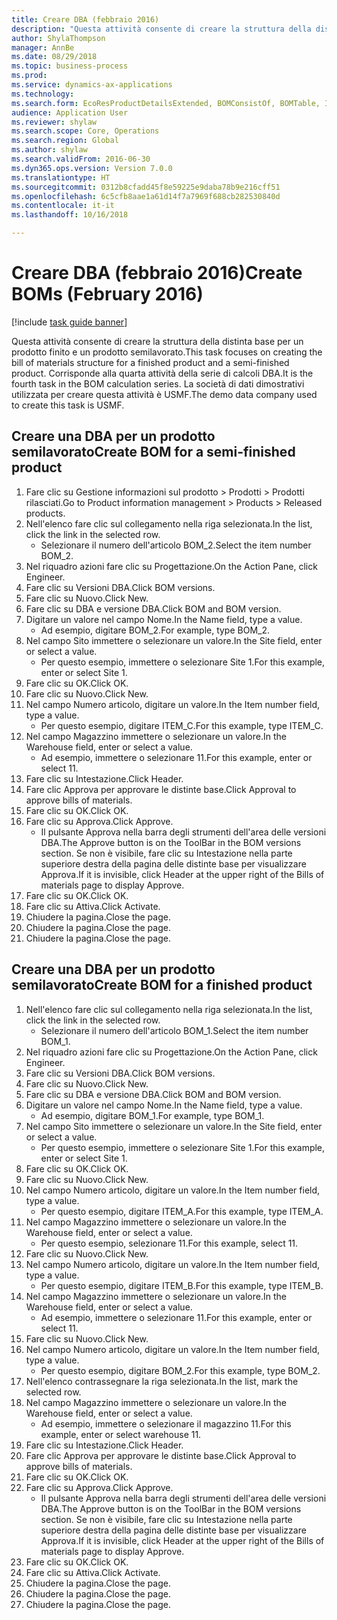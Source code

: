 ```yaml
--- 
title: Creare DBA (febbraio 2016)
description: "Questa attività consente di creare la struttura della distinta base per un prodotto finito e un prodotto semilavorato."
author: ShylaThompson
manager: AnnBe
ms.date: 08/29/2018
ms.topic: business-process
ms.prod: 
ms.service: dynamics-ax-applications
ms.technology: 
ms.search.form: EcoResProductDetailsExtended, BOMConsistOf, BOMTable, InventLocationIdLookup
audience: Application User
ms.reviewer: shylaw
ms.search.scope: Core, Operations
ms.search.region: Global
ms.author: shylaw
ms.search.validFrom: 2016-06-30
ms.dyn365.ops.version: Version 7.0.0
ms.translationtype: HT
ms.sourcegitcommit: 0312b8cfadd45f8e59225e9daba78b9e216cff51
ms.openlocfilehash: 6c5cfb8aae1a61d14f7a7969f688cb282530840d
ms.contentlocale: it-it
ms.lasthandoff: 10/16/2018

---
```

# <a name="create-boms-february-2016"></a><span data-ttu-id="b7e61-103">Creare DBA (febbraio 2016)</span><span class="sxs-lookup"><span data-stu-id="b7e61-103">Create BOMs (February 2016)</span></span>

[!include [task guide banner](../../includes/task-guide-banner.md)]

<span data-ttu-id="b7e61-104">Questa attività consente di creare la struttura della distinta base per un prodotto finito e un prodotto semilavorato.</span><span class="sxs-lookup"><span data-stu-id="b7e61-104">This task focuses on creating the bill of materials structure for a finished product and a semi-finished product.</span></span> <span data-ttu-id="b7e61-105">Corrisponde alla quarta attività della serie di calcoli DBA.</span><span class="sxs-lookup"><span data-stu-id="b7e61-105">It is the fourth task in the BOM calculation series.</span></span> <span data-ttu-id="b7e61-106">La società di dati dimostrativi utilizzata per creare questa attività è USMF.</span><span class="sxs-lookup"><span data-stu-id="b7e61-106">The demo data company used to create this task is USMF.</span></span>


## <a name="create-bom-for-a-semi-finished-product"></a><span data-ttu-id="b7e61-107">Creare una DBA per un prodotto semilavorato</span><span class="sxs-lookup"><span data-stu-id="b7e61-107">Create BOM for a semi-finished product</span></span>
1. <span data-ttu-id="b7e61-108">Fare clic su Gestione informazioni sul prodotto > Prodotti > Prodotti rilasciati.</span><span class="sxs-lookup"><span data-stu-id="b7e61-108">Go to Product information management > Products > Released products.</span></span>
2. <span data-ttu-id="b7e61-109">Nell'elenco fare clic sul collegamento nella riga selezionata.</span><span class="sxs-lookup"><span data-stu-id="b7e61-109">In the list, click the link in the selected row.</span></span>
    * <span data-ttu-id="b7e61-110">Selezionare il numero dell'articolo BOM_2.</span><span class="sxs-lookup"><span data-stu-id="b7e61-110">Select the item number BOM_2.</span></span>  
3. <span data-ttu-id="b7e61-111">Nel riquadro azioni fare clic su Progettazione.</span><span class="sxs-lookup"><span data-stu-id="b7e61-111">On the Action Pane, click Engineer.</span></span>
4. <span data-ttu-id="b7e61-112">Fare clic su Versioni DBA.</span><span class="sxs-lookup"><span data-stu-id="b7e61-112">Click BOM versions.</span></span>
5. <span data-ttu-id="b7e61-113">Fare clic su Nuovo.</span><span class="sxs-lookup"><span data-stu-id="b7e61-113">Click New.</span></span>
6. <span data-ttu-id="b7e61-114">Fare clic su DBA e versione DBA.</span><span class="sxs-lookup"><span data-stu-id="b7e61-114">Click BOM and BOM version.</span></span>
7. <span data-ttu-id="b7e61-115">Digitare un valore nel campo Nome.</span><span class="sxs-lookup"><span data-stu-id="b7e61-115">In the Name field, type a value.</span></span>
    * <span data-ttu-id="b7e61-116">Ad esempio, digitare BOM_2.</span><span class="sxs-lookup"><span data-stu-id="b7e61-116">For example, type BOM_2.</span></span>  
8. <span data-ttu-id="b7e61-117">Nel campo Sito immettere o selezionare un valore.</span><span class="sxs-lookup"><span data-stu-id="b7e61-117">In the Site field, enter or select a value.</span></span>
    * <span data-ttu-id="b7e61-118">Per questo esempio, immettere o selezionare Site 1.</span><span class="sxs-lookup"><span data-stu-id="b7e61-118">For this example, enter or select Site 1.</span></span>  
9. <span data-ttu-id="b7e61-119">Fare clic su OK.</span><span class="sxs-lookup"><span data-stu-id="b7e61-119">Click OK.</span></span>
10. <span data-ttu-id="b7e61-120">Fare clic su Nuovo.</span><span class="sxs-lookup"><span data-stu-id="b7e61-120">Click New.</span></span>
11. <span data-ttu-id="b7e61-121">Nel campo Numero articolo, digitare un valore.</span><span class="sxs-lookup"><span data-stu-id="b7e61-121">In the Item number field, type a value.</span></span>
    * <span data-ttu-id="b7e61-122">Per questo esempio, digitare ITEM_C.</span><span class="sxs-lookup"><span data-stu-id="b7e61-122">For this example, type ITEM_C.</span></span>  
12. <span data-ttu-id="b7e61-123">Nel campo Magazzino immettere o selezionare un valore.</span><span class="sxs-lookup"><span data-stu-id="b7e61-123">In the Warehouse field, enter or select a value.</span></span>
    * <span data-ttu-id="b7e61-124">Ad esempio, immettere o selezionare 11.</span><span class="sxs-lookup"><span data-stu-id="b7e61-124">For this example, enter or select 11.</span></span>  
13. <span data-ttu-id="b7e61-125">Fare clic su Intestazione.</span><span class="sxs-lookup"><span data-stu-id="b7e61-125">Click Header.</span></span>
14. <span data-ttu-id="b7e61-126">Fare clic Approva per approvare le distinte base.</span><span class="sxs-lookup"><span data-stu-id="b7e61-126">Click Approval to approve bills of materials.</span></span>
15. <span data-ttu-id="b7e61-127">Fare clic su OK.</span><span class="sxs-lookup"><span data-stu-id="b7e61-127">Click OK.</span></span>
16. <span data-ttu-id="b7e61-128">Fare clic su Approva.</span><span class="sxs-lookup"><span data-stu-id="b7e61-128">Click Approve.</span></span>
    * <span data-ttu-id="b7e61-129">Il pulsante Approva nella barra degli strumenti dell'area delle versioni DBA.</span><span class="sxs-lookup"><span data-stu-id="b7e61-129">The Approve button is on the ToolBar in the  BOM versions section.</span></span> <span data-ttu-id="b7e61-130">Se non è visibile, fare clic su Intestazione nella parte superiore destra della pagina delle distinte base per visualizzare Approva.</span><span class="sxs-lookup"><span data-stu-id="b7e61-130">If it is invisible, click Header at the upper right of the Bills of materials page to display Approve.</span></span>  
17. <span data-ttu-id="b7e61-131">Fare clic su OK.</span><span class="sxs-lookup"><span data-stu-id="b7e61-131">Click OK.</span></span>
18. <span data-ttu-id="b7e61-132">Fare clic su Attiva.</span><span class="sxs-lookup"><span data-stu-id="b7e61-132">Click Activate.</span></span>
19. <span data-ttu-id="b7e61-133">Chiudere la pagina.</span><span class="sxs-lookup"><span data-stu-id="b7e61-133">Close the page.</span></span>
20. <span data-ttu-id="b7e61-134">Chiudere la pagina.</span><span class="sxs-lookup"><span data-stu-id="b7e61-134">Close the page.</span></span>
21. <span data-ttu-id="b7e61-135">Chiudere la pagina.</span><span class="sxs-lookup"><span data-stu-id="b7e61-135">Close the page.</span></span>

## <a name="create-bom-for-a-finished-product"></a><span data-ttu-id="b7e61-136">Creare una DBA per un prodotto semilavorato</span><span class="sxs-lookup"><span data-stu-id="b7e61-136">Create BOM for a finished product</span></span>
1. <span data-ttu-id="b7e61-137">Nell'elenco fare clic sul collegamento nella riga selezionata.</span><span class="sxs-lookup"><span data-stu-id="b7e61-137">In the list, click the link in the selected row.</span></span>
    * <span data-ttu-id="b7e61-138">Selezionare il numero dell'articolo BOM_1.</span><span class="sxs-lookup"><span data-stu-id="b7e61-138">Select the item number BOM_1.</span></span>  
2. <span data-ttu-id="b7e61-139">Nel riquadro azioni fare clic su Progettazione.</span><span class="sxs-lookup"><span data-stu-id="b7e61-139">On the Action Pane, click Engineer.</span></span>
3. <span data-ttu-id="b7e61-140">Fare clic su Versioni DBA.</span><span class="sxs-lookup"><span data-stu-id="b7e61-140">Click BOM versions.</span></span>
4. <span data-ttu-id="b7e61-141">Fare clic su Nuovo.</span><span class="sxs-lookup"><span data-stu-id="b7e61-141">Click New.</span></span>
5. <span data-ttu-id="b7e61-142">Fare clic su DBA e versione DBA.</span><span class="sxs-lookup"><span data-stu-id="b7e61-142">Click BOM and BOM version.</span></span>
6. <span data-ttu-id="b7e61-143">Digitare un valore nel campo Nome.</span><span class="sxs-lookup"><span data-stu-id="b7e61-143">In the Name field, type a value.</span></span>
    * <span data-ttu-id="b7e61-144">Ad esempio, digitare BOM_1.</span><span class="sxs-lookup"><span data-stu-id="b7e61-144">For example, type BOM_1.</span></span>  
7. <span data-ttu-id="b7e61-145">Nel campo Sito immettere o selezionare un valore.</span><span class="sxs-lookup"><span data-stu-id="b7e61-145">In the Site field, enter or select a value.</span></span>
    * <span data-ttu-id="b7e61-146">Per questo esempio, immettere o selezionare Site 1.</span><span class="sxs-lookup"><span data-stu-id="b7e61-146">For this example, enter or select Site 1.</span></span>  
8. <span data-ttu-id="b7e61-147">Fare clic su OK.</span><span class="sxs-lookup"><span data-stu-id="b7e61-147">Click OK.</span></span>
9. <span data-ttu-id="b7e61-148">Fare clic su Nuovo.</span><span class="sxs-lookup"><span data-stu-id="b7e61-148">Click New.</span></span>
10. <span data-ttu-id="b7e61-149">Nel campo Numero articolo, digitare un valore.</span><span class="sxs-lookup"><span data-stu-id="b7e61-149">In the Item number field, type a value.</span></span>
    * <span data-ttu-id="b7e61-150">Per questo esempio, digitare ITEM_A.</span><span class="sxs-lookup"><span data-stu-id="b7e61-150">For this example, type ITEM_A.</span></span>  
11. <span data-ttu-id="b7e61-151">Nel campo Magazzino immettere o selezionare un valore.</span><span class="sxs-lookup"><span data-stu-id="b7e61-151">In the Warehouse field, enter or select a value.</span></span>
    * <span data-ttu-id="b7e61-152">Per questo esempio, selezionare 11.</span><span class="sxs-lookup"><span data-stu-id="b7e61-152">For this example, select 11.</span></span>  
12. <span data-ttu-id="b7e61-153">Fare clic su Nuovo.</span><span class="sxs-lookup"><span data-stu-id="b7e61-153">Click New.</span></span>
13. <span data-ttu-id="b7e61-154">Nel campo Numero articolo, digitare un valore.</span><span class="sxs-lookup"><span data-stu-id="b7e61-154">In the Item number field, type a value.</span></span>
    * <span data-ttu-id="b7e61-155">Per questo esempio, digitare ITEM_B.</span><span class="sxs-lookup"><span data-stu-id="b7e61-155">For this example, type ITEM_B.</span></span>  
14. <span data-ttu-id="b7e61-156">Nel campo Magazzino immettere o selezionare un valore.</span><span class="sxs-lookup"><span data-stu-id="b7e61-156">In the Warehouse field, enter or select a value.</span></span>
    * <span data-ttu-id="b7e61-157">Ad esempio, immettere o selezionare 11.</span><span class="sxs-lookup"><span data-stu-id="b7e61-157">For this example, enter or select 11.</span></span>  
15. <span data-ttu-id="b7e61-158">Fare clic su Nuovo.</span><span class="sxs-lookup"><span data-stu-id="b7e61-158">Click New.</span></span>
16. <span data-ttu-id="b7e61-159">Nel campo Numero articolo, digitare un valore.</span><span class="sxs-lookup"><span data-stu-id="b7e61-159">In the Item number field, type a value.</span></span>
    * <span data-ttu-id="b7e61-160">Per questo esempio, digitare BOM_2.</span><span class="sxs-lookup"><span data-stu-id="b7e61-160">For this example, type BOM_2.</span></span>  
17. <span data-ttu-id="b7e61-161">Nell'elenco contrassegnare la riga selezionata.</span><span class="sxs-lookup"><span data-stu-id="b7e61-161">In the list, mark the selected row.</span></span>
18. <span data-ttu-id="b7e61-162">Nel campo Magazzino immettere o selezionare un valore.</span><span class="sxs-lookup"><span data-stu-id="b7e61-162">In the Warehouse field, enter or select a value.</span></span>
    * <span data-ttu-id="b7e61-163">Ad esempio, immettere o selezionare il magazzino 11.</span><span class="sxs-lookup"><span data-stu-id="b7e61-163">For this example, enter or select warehouse 11.</span></span>  
19. <span data-ttu-id="b7e61-164">Fare clic su Intestazione.</span><span class="sxs-lookup"><span data-stu-id="b7e61-164">Click Header.</span></span>
20. <span data-ttu-id="b7e61-165">Fare clic Approva per approvare le distinte base.</span><span class="sxs-lookup"><span data-stu-id="b7e61-165">Click Approval to approve bills of materials.</span></span>
21. <span data-ttu-id="b7e61-166">Fare clic su OK.</span><span class="sxs-lookup"><span data-stu-id="b7e61-166">Click OK.</span></span>
22. <span data-ttu-id="b7e61-167">Fare clic su Approva.</span><span class="sxs-lookup"><span data-stu-id="b7e61-167">Click Approve.</span></span>
    * <span data-ttu-id="b7e61-168">Il pulsante Approva nella barra degli strumenti dell'area delle versioni DBA.</span><span class="sxs-lookup"><span data-stu-id="b7e61-168">The Approve button is on the ToolBar in the  BOM versions section.</span></span> <span data-ttu-id="b7e61-169">Se non è visibile, fare clic su Intestazione nella parte superiore destra della pagina delle distinte base per visualizzare Approva.</span><span class="sxs-lookup"><span data-stu-id="b7e61-169">If it is invisible, click Header at the upper right of the Bills of materials page to display Approve.</span></span>  
23. <span data-ttu-id="b7e61-170">Fare clic su OK.</span><span class="sxs-lookup"><span data-stu-id="b7e61-170">Click OK.</span></span>
24. <span data-ttu-id="b7e61-171">Fare clic su Attiva.</span><span class="sxs-lookup"><span data-stu-id="b7e61-171">Click Activate.</span></span>
25. <span data-ttu-id="b7e61-172">Chiudere la pagina.</span><span class="sxs-lookup"><span data-stu-id="b7e61-172">Close the page.</span></span>
26. <span data-ttu-id="b7e61-173">Chiudere la pagina.</span><span class="sxs-lookup"><span data-stu-id="b7e61-173">Close the page.</span></span>
27. <span data-ttu-id="b7e61-174">Chiudere la pagina.</span><span class="sxs-lookup"><span data-stu-id="b7e61-174">Close the page.</span></span>


